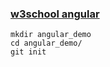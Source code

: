 ### [w3school angular](https://www.w3schools.com/angular/)

```
mkdir angular_demo
cd angular_demo/
git init
```
